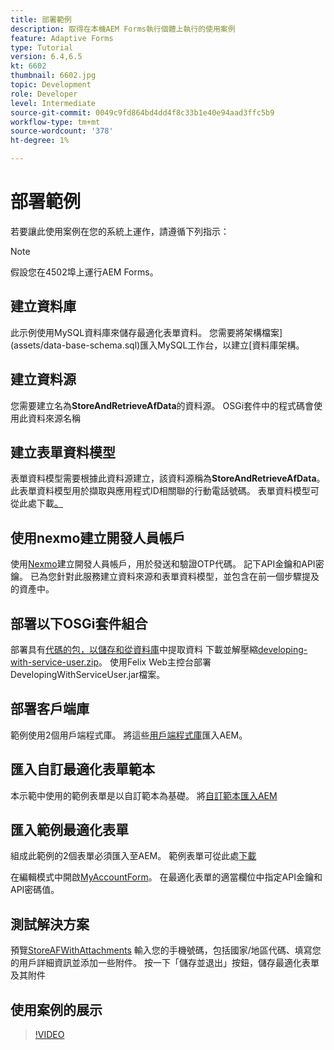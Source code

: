 ```yaml
---
title: 部署範例
description: 取得在本機AEM Forms執行個體上執行的使用案例
feature: Adaptive Forms
type: Tutorial
version: 6.4,6.5
kt: 6602
thumbnail: 6602.jpg
topic: Development
role: Developer
level: Intermediate
source-git-commit: 0049c9fd864bd4dd4f8c33b1e40e94aad3ffc5b9
workflow-type: tm+mt
source-wordcount: '378'
ht-degree: 1%

---
```




# 部署範例

若要讓此使用案例在您的系統上運作，請遵循下列指示：

>[!NOTE]
>假設您在4502埠上運行AEM Forms。


## 建立資料庫

此示例使用MySQL資料庫來儲存最適化表單資料。 您需要將架構檔案](assets/data-base-schema.sql)匯入MySQL工作台，以建立[資料庫架構。

## 建立資料源

您需要建立名為&#x200B;**StoreAndRetrieveAfData**&#x200B;的資料源。 OSGi套件中的程式碼會使用此資料來源名稱

## 建立表單資料模型

表單資料模型需要根據此資料源建立，該資料源稱為&#x200B;**StoreAndRetrieveAfData**。 此表單資料模型用於擷取與應用程式ID相關聯的行動電話號碼。 表單資料模型可從此處下載[。](assets/2-Factor-Authentication-DataSource-and-FDM.zip)

## 使用nexmo建立開發人員帳戶

使用[Nexmo](https://dashboard.nexmo.com/)建立開發人員帳戶，用於發送和驗證OTP代碼。 記下API金鑰和API密鑰。 已為您針對此服務建立資料來源和表單資料模型，並包含在前一個步驟提及的資產中。

## 部署以下OSGi套件組合

部署具有[代碼的包，以儲存和從資料庫](assets/FetchPartiallyCompletedForm.PartiallyCompletedForm.core-1.0-SNAPSHOT.jar)中提取資料
下載並解壓縮[developing-with-service-user.zip](https://experienceleague.adobe.com/docs/experience-manager-learn/forms/assets/common-osgi-bundles/developing-with-service-user.zip)。
使用Felix Web主控台部署DevelopingWithServiceUser.jar檔案。

## 部署客戶端庫

範例使用2個用戶端程式庫。 將這些[用戶端程式庫](assets/client-libraries.zip)匯入AEM。

## 匯入自訂最適化表單範本

本示範中使用的範例表單是以自訂範本為基礎。 將[自訂範本匯入AEM](assets/custom-template-with-page-component.zip)

## 匯入範例最適化表單

組成此範例的2個表單必須匯入至AEM。 範例表單可從此處[下載](assets/sample-forms.zip)

在編輯模式中開啟[MyAccountForm](http://localhost:4502/editor.html/content/forms/af/myaccountform.html)。 在最適化表單的適當欄位中指定API金鑰和API密碼值。

## 測試解決方案

預覽[StoreAFWithAttachments](http://localhost:4502/content/dam/formsanddocuments/storeafwithattachments/jcr:content?wcmmode=disabled)
輸入您的手機號碼，包括國家/地區代碼、填寫您的用戶詳細資訊並添加一些附件。 按一下「儲存並退出」按鈕，儲存最適化表單及其附件


## 使用案例的展示

>[!VIDEO](https://video.tv.adobe.com/v/327122?quality=9&learn=on)
